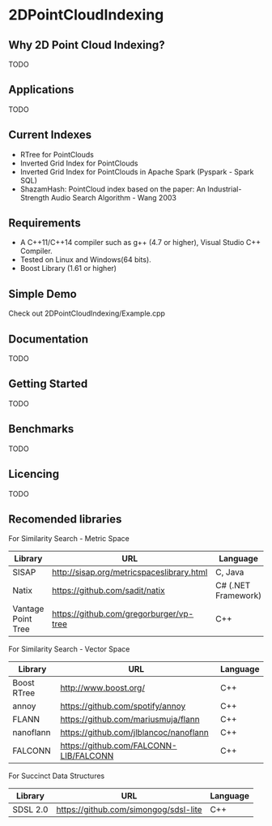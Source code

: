 # 2DPointCloudIndexing

## Why 2D Point Cloud Indexing?
TODO

## Applications
TODO

## Current Indexes
* RTree for PointClouds
* Inverted Grid Index for PointClouds
* Inverted Grid Index for PointClouds in Apache Spark (Pyspark - Spark SQL)
* ShazamHash: PointCloud index based on the paper: An Industrial-Strength Audio Search Algorithm - Wang 2003

## Requirements
* A C++11/C++14 compiler such as g++ (4.7 or higher), Visual Studio C++ Compiler.
* Tested on Linux and Windows(64 bits).
* Boost Library (1.61 or higher)

## Simple Demo
Check out 2DPointCloudIndexing/Example.cpp

## Documentation
TODO

## Getting Started
TODO

## Benchmarks
TODO

## Licencing
TODO

## Recomended libraries

For Similarity Search - Metric Space

Library | URL | Language 
--- | --- | ---
SISAP | http://sisap.org/metricspaceslibrary.html | C, Java
Natix | https://github.com/sadit/natix | C# (.NET Framework)
Vantage Point Tree | https://github.com/gregorburger/vp-tree | C++

For Similarity Search - Vector Space

Library | URL | Language 
--- | --- | --- 
Boost RTree | http://www.boost.org/ | C++
annoy | https://github.com/spotify/annoy | C++
FLANN | https://github.com/mariusmuja/flann | C++
nanoflann | https://github.com/jlblancoc/nanoflann | C++
FALCONN | https://github.com/FALCONN-LIB/FALCONN | C++

For Succinct Data Structures

Library | URL | Language 
--- | --- | --- 
SDSL 2.0 | https://github.com/simongog/sdsl-lite | C++

